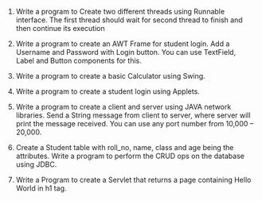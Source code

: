 1.	Write a program to Create two different threads using Runnable interface.
      The first thread should wait for second thread to finish and
      then continue its execution

2.	Write a program to create an AWT Frame for student login.
      Add a Username and Password with Login button. You can use TextField, Label and Button components for this.

3.	Write a program to create a basic Calculator using Swing.

4.	Write a program to create a student login using Applets.

5.	Write a program to create a client and server using JAVA network libraries.
      Send a String message from client to server, where server will print the message received. You can use any port number from 10,000 – 20,000.

6.	Create a Student table with roll_no, name, class and age being the attributes.
      Write a program to perform the CRUD ops on the database using JDBC.

7.	Write a Program to create a Servlet that returns a page
      containing Hello World in h1 tag.
